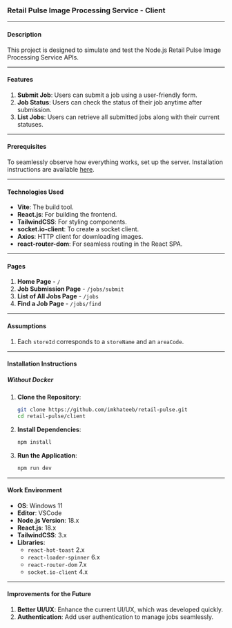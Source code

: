 ### **Retail Pulse Image Processing Service - Client**

---

#### **Description**

This project is designed to simulate and test the Node.js Retail Pulse Image Processing Service APIs.

---

#### **Features**

1. **Submit Job**: Users can submit a job using a user-friendly form.
2. **Job Status**: Users can check the status of their job anytime after submission.
3. **List Jobs**: Users can retrieve all submitted jobs along with their current statuses.

---

#### **Prerequisites**

To seamlessly observe how everything works, set up the server. Installation instructions are available [here](https://github.com/imkhateeb/retail-pulse/blob/master/server/server.md).

---

#### **Technologies Used**

- **Vite**: The build tool.
- **React.js**: For building the frontend.
- **TailwindCSS**: For styling components.
- **socket.io-client**: To create a socket client.
- **Axios**: HTTP client for downloading images.
- **react-router-dom**: For seamless routing in the React SPA.

---

#### **Pages**

1. **Home Page** - `/`
2. **Job Submission Page** - `/jobs/submit`
3. **List of All Jobs Page** - `/jobs`
4. **Find a Job Page** - `/jobs/find`

---

#### **Assumptions**

1. Each `storeId` corresponds to a `storeName` and an `areaCode`.

---

#### **Installation Instructions**

##### **Without Docker**

1. **Clone the Repository**:
   ```bash
   git clone https://github.com/imkhateeb/retail-pulse.git
   cd retail-pulse/client
   ```
2. **Install Dependencies**:
   ```bash
   npm install
   ```
3. **Run the Application**:
   ```bash
   npm run dev
   ```

---

#### **Work Environment**

- **OS**: Windows 11
- **Editor**: VSCode
- **Node.js Version**: 18.x
- **React.js**: 18.x
- **TailwindCSS**: 3.x
- **Libraries**:
  - `react-hot-toast` 2.x
  - `react-loader-spinner` 6.x
  - `react-router-dom` 7.x
  - `socket.io-client` 4.x

---

#### **Improvements for the Future**

1. **Better UI/UX**: Enhance the current UI/UX, which was developed quickly.
2. **Authentication**: Add user authentication to manage jobs seamlessly.
